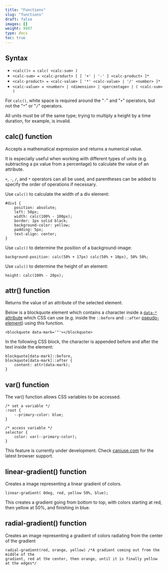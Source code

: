 ```yaml
---
title: "Functions"
slug: "functions"
draft: false
images: []
weight: 9947
type: docs
toc: true
---
```


## Syntax
- `<calc()> = calc( <calc-sum> )`
- `<calc-sum> = <calc-product> [ [ '+' | '-' ] <calc-product> ]*`
- `<calc-product> = <calc-value> [ '*' <calc-value> | '/' <number> ]*`
- `<calc-value> = <number> | <dimension> | <percentage> | ( <calc-sum> )`



For `calc()`, white space is required around the "`-`" and "`+`" operators, but not the "`*`" or "`/`" operators.

All units must be of the same type; trying to multiply a height by a time duration, for example, is invalid.

## calc() function
Accepts a mathematical expression and returns a numerical value. 

It is especially useful when working with different types of units (e.g. subtracting a px value from a percentage) to calculate the value of an attribute.

`+`, `-`, `/`, and `*` operators can all be used, and parentheses can be added to specify the order of operations if necessary.  

Use `calc()` to calculate the width of a div element:
 
<!-- language: lang-css -->

    #div1 {
        position: absolute; 
        left: 50px;
        width: calc(100% - 100px); 
        border: 1px solid black; 
        background-color: yellow; 
        padding: 5px; 
        text-align: center; 
    }

Use `calc()` to determine the position of a background-image: 

<!-- language: lang-css -->

    background-position: calc(50% + 17px) calc(50% + 10px), 50% 50%;

Use `calc()` to determine the height of an element:

<!-- language: lang-css -->

    height: calc(100% - 20px);

## attr() function
Returns the value of an attribute of the selected element.

Below is a blockquote element which contains a character inside a [`data-*` attribute](https://www.wikiod.com/html/data-attributes) which CSS can use (e.g. inside the `::before` and `::after` [pseudo-element](https://www.wikiod.com/css/selectors)) using this function.

<!-- lang: lang-html -->

    <blockquote data-mark='"'></blockquote>

In the following CSS block, the character is appended before and after the text inside the element:

<!-- lang: lang-css -->

    blockquote[data-mark]::before,
    blockquote[data-mark]::after {
        content: attr(data-mark);
    }

## var() function
The var() function allows CSS variables to be accessed.

    /* set a variable */
    :root {
        --primary-color: blue;
    }

    /* access variable */
    selector {
        color: var(--primary-color);
    }

This feature is currently under development. Check [caniuse.com][1] for the latest browser support. 


  [1]: http://caniuse.com/#feat=css-variables

## linear-gradient() function
Creates a image representing a linear gradient of colors.

    linear-gradient( 0deg, red, yellow 50%, blue);

This creates a gradient going from bottom to top, with colors starting at red, then yellow at 50%, and finishing in blue.

## radial-gradient() function
Creates an image representing a gradient of colors radiating from the center of the gradient

    radial-gradient(red, orange, yellow) /*A gradient coming out from the middle of the
    gradient, red at the center, then orange, until it is finally yellow at the edges*/

